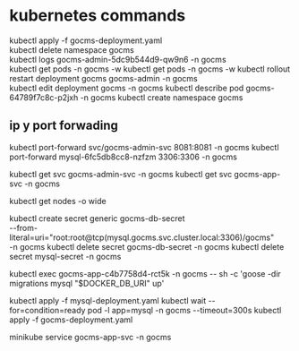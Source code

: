 # kubernetes commands

kubectl apply -f gocms-deployment.yaml  
kubectl delete namespace gocms  
kubectl logs gocms-admin-5dc9b544d9-qw9n6    -n gocms  
kubectl get pods -n gocms -w 
kubectl get pods -n gocms -w
kubectl rollout restart deployment gocms gocms-admin -n gocms  
kubectl edit deployment gocms -n gocms
kubectl describe pod gocms-64789f7c8c-p2jxh -n gocms 
kubectl create namespace gocms   

## ip y port forwading

kubectl port-forward svc/gocms-admin-svc 8081:8081 -n gocms
kubectl port-forward mysql-6fc5db8cc8-nzfzm   3306:3306 -n gocms  

kubectl get svc gocms-admin-svc -n gocms 
kubectl get svc gocms-app-svc -n gocms 

kubectl get nodes -o wide 

kubectl create secret generic gocms-db-secret \
  --from-literal=uri="root:root@tcp(mysql.gocms.svc.cluster.local:3306)/gocms" \
  -n gocms
kubectl delete secret gocms-db-secret -n gocms
kubectl delete secret mysql-secret -n gocms

kubectl exec gocms-app-c4b7758d4-rct5k -n gocms -- sh -c 'goose -dir migrations mysql "$DOCKER_DB_URI" up'



kubectl apply -f mysql-deployment.yaml
kubectl wait --for=condition=ready pod -l app=mysql -n gocms --timeout=300s
kubectl apply -f gocms-deployment.yaml

minikube service gocms-app-svc -n gocms


